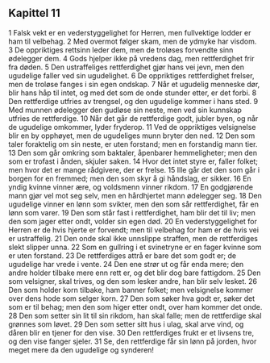 ## Kapittel 11

1 Falsk vekt er en vederstyggelighet for Herren, men fullvektige lodder er ham til velbehag. 
2 Med overmot følger skam, men de ydmyke har visdom. 
3 De oppriktiges rettsinn leder dem, men de troløses forvendte sinn ødelegger dem. 
4 Gods hjelper ikke på vredens dag, men rettferdighet frir fra døden. 
5 Den ustraffeliges rettferdighet gjør hans vei jevn, men den ugudelige faller ved sin ugudelighet. 
6 De oppriktiges rettferdighet frelser, men de troløse fanges i sin egen ondskap. 
7 Når et ugudelig menneske dør, blir hans håp til intet, og med det som de onde stunder etter, er det forbi. 
8 Den rettferdige utfries av trengsel, og den ugudelige kommer i hans sted. 
9 Med munnen ødelegger den gudløse sin neste, men ved sin kunnskap utfries de rettferdige. 
10 Når det går de rettferdige godt, jubler byen, og når de ugudelige omkommer, lyder fryderop. 
11 Ved de oppriktiges velsignelse blir en by opphøyet, men de ugudeliges munn bryter den ned. 
12 Den som taler foraktelig om sin neste, er uten forstand; men en forstandig mann tier. 
13 Den som går omkring som baktaler, åpenbarer hemmeligheter; men den som er trofast i ånden, skjuler saken. 
14 Hvor det intet styre er, faller folket; men hvor det er mange rådgivere, der er frelse. 
15 Ille går det den som går i borgen for en fremmed; men den som skyr å gi håndslag, er sikker. 
16 En yndig kvinne vinner ære, og voldsmenn vinner rikdom. 
17 En godgjørende mann gjør vel mot seg selv, men en hårdhjertet mann ødelegger seg. 
18 Den ugudelige vinner en lønn som svikter, men den som sår rettferdighet, får en lønn som varer. 
19 Den som står fast i rettferdighet, ham blir det til liv; men den som jager etter ondt, volder sin egen død.
20 En vederstyggelighet for Herren er de hvis hjerte er forvendt; men til velbehag for ham er de hvis vei er ustraffelig. 
21 Den onde skal ikke unnslippe straffen, men de rettferdiges slekt slipper unna. 
22 Som en gullring i et svinetryne er en fager kvinne som er uten forstand. 
23 De rettferdiges attrå er bare det som godt er; de ugudelige har vrede i vente. 
24 Den ene strør ut og får enda mere; den andre holder tilbake mere enn rett er, og det blir dog bare fattigdom. 
25 Den som velsigner, skal trives, og den som lesker andre, han blir selv lesket. 
26 Den som holder korn tilbake, ham banner folket; men velsignelse kommer over dens hode som selger korn. 
27 Den som søker hva godt er, søker det som er til behag; men den som higer etter ondt, over ham kommer det onde. 
28 Den som setter sin lit til sin rikdom, han skal falle; men de rettferdige skal grønnes som løvet. 
29 Den som setter sitt hus i ulag, skal arve vind, og dåren blir en tjener for den vise. 
30 Den rettferdiges frukt er et livsens tre, og den vise fanger sjeler. 
31 Se, den rettferdige får sin lønn på jorden, hvor meget mere da den ugudelige og synderen!
